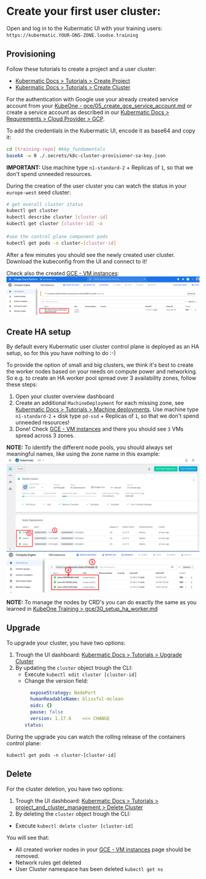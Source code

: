 # Create your first user cluster:

Open and log in to the Kubermatic UI with your training users: `https://kubermatic.YOUR-DNS-ZONE.loodse.training`

## Provisioning

Follow these tutorials to create a project and a user cluster:
- [Kubermatic Docs > Tutorials > Create Project](https://docs.kubermatic.com/kubermatic/master/tutorials_howtos/project_and_cluster_management/#:~:text=create%20a%20new%20project)
- [Kubermatic Docs > Tutorials > Create Cluster](https://docs.kubermatic.com/kubermatic/master/tutorials_howtos/project_and_cluster_management/#:~:text=create%20cluster)

For the authentication with Google use your already created service account from your [KubeOne - gce/05_create_gce_service_account.md](https://github.com/kubermatic-labs/trainings/tree/kkp-improvement/kkp_fundamentals/01_master_cluster/gce#prepare-secrets) or create a service account as described in our [Kubermatic Docs > Requirements > Cloud Provider > GCP](https://docs.kubermatic.com/kubermatic/master/architecture/requirements/support_policy/provider_support_matrix/google_cloud/gcp/).

To add the credentials in the Kubermatic UI, encode it as base64 and copy it:
```bash
cd [training-repo] #kkp_fundamentals
base64 -w 0 ./.secrets/k8c-cluster-provisioner-sa-key.json
```
**IMPORTANT:** Use machine type `n1-standard-2` + Replicas of `1`, so that we don't spend unneeded resources.

During the creation of the user cluster you can watch the status in your `europe-west` seed cluster:
```bash
# get overall cluster status
kubectl get cluster
kubectl describe cluster [cluster-id]
kubectl get cluster [cluster-id] -o

#see the control plane component pods
kubectl get pods -n cluster-[cluster-id]
```

After a few minutes you should see the newly created user cluster. Download the kubeconfig from the UI and connect to it!

Check also the created [GCE - VM instances](https://console.cloud.google.com/compute/instances):
![gce vm instances managed by Kubermatic](../../.pics/gce-instances-k8c.png)

## Create HA setup
By default every Kubermatic user cluster control plane is deployed as an HA setup, so for this you have nothing to do :-)

To provide the option of small and big clusters, we think it's best to create the worker nodes based on your needs on compute power and networking. So e.g. to create an HA worker pool spread over 3 availability zones, follow these steps:
1. Open your cluster overview dashboard
2. Create an additional `MachineDeployment` for each missing zone, see [Kubermatic Docs > Tutorials > Machine deployments](https://docs.kubermatic.com/kubermatic/master/examples/manage_workers_node/via_ui/). Use machine type `n1-standard-2` + disk type `pd-ssd` + Replicas of `1`, so that we don't spend unneeded resources!
3. Done! Check [GCE - VM instances](https://console.cloud.google.com/compute/instances) and there you should see `3` VMs spread across 3 zones.  

**NOTE:** To identify the different node pools, you should always set meaningful names, like using the zone name in this example:
![GCE Multizone Setup - Kubermatic](../../.pics/gce.k8c.multizone.worker.png)
![GCE Multizone Setup - GCE Console](../../.pics/gce.console.multizone.worker.png)

**NOTE:** To manage the nodes by CRD's you can do exactly the same as you learned in [KubeOne Training > gce/30_setup_ha_worker.md](../../kubeone/gce/30_setup_ha_worker.md)


## Upgrade

To upgrade your cluster, you have two options:
1. Trough the UI dashboard: [Kubermatic Docs > Tutorials > Upgrade Cluster](https://docs.kubermatic.com/kubermatic/master/tutorials_howtos/project_and_cluster_management/#:~:text=upgrade%20cluster)
2. By updating the `cluster` object trough the CLI:
    - Execute `kubectl edit cluster [cluster-id]`
    - Change the version field:
      ```yaml
        exposeStrategy: NodePort
        humanReadableName: blissful-mclean
        oidc: {}
        pause: false
        version: 1.17.6    <<< CHANGE
      status:
      ```
During the upgrade you can watch the rolling release of the containers control plane:
```
kubectl get pods -n cluster-[cluster-id]
```

## Delete
For the cluster deletion, you have two options:
1. Trough the UI dashboard: [Kubermatic Docs > Tutorials > project_and_cluster_management > Delete Cluster](https://docs.kubermatic.com/kubermatic/master/tutorials_howtos/project_and_cluster_management/#:~:text=delete%20cluster)
2. By deleting the `cluster` object trough the CLI:
  - Execute `kubectl delete cluster [cluster-id]`

You will see that:
 - All created worker nodes in your [GCE - VM instances](https://console.cloud.google.com/compute/instances) page should be removed.
 - Network rules get deleted
 - User Cluster namespace has been deleted `kubectl get ns`
